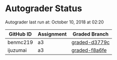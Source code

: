 # Autograder Status
Autograder last run at: October 10, 2018 at 02:20

| GitHub ID | Assignment | Graded Branch |
|-----------|------------|---------------|
| benmc219 | a3 | [graded-d3779c](https://github.com/Fall2018COMP401-001/a3-benmc219/tree/graded-d3779c) | 
| ijuzumai | a3 | [graded-f8a6fe](https://github.com/Fall2018COMP401-001/a3-ijuzumai/tree/graded-f8a6fe) | 
